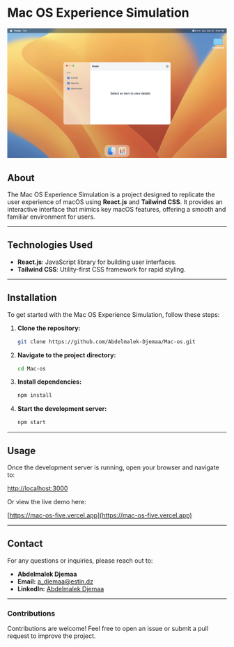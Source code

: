 # Mac OS Experience Simulation
![Demo Image](https://github.com/Abdelmalek-Djemaa/Mac-os/blob/main/src/assets/demo.png)

## About

The Mac OS Experience Simulation is a project designed to replicate the user experience of macOS using **React.js** and **Tailwind CSS**. It provides an interactive interface that mimics key macOS features, offering a smooth and familiar environment for users.

---

## Technologies Used

- **React.js**: JavaScript library for building user interfaces.
- **Tailwind CSS**: Utility-first CSS framework for rapid styling.

---

## Installation

To get started with the Mac OS Experience Simulation, follow these steps:

1. **Clone the repository:**

    ```bash
    git clone https://github.com/Abdelmalek-Djemaa/Mac-os.git
    ```

2. **Navigate to the project directory:**

    ```bash
    cd Mac-os
    ```

3. **Install dependencies:**

    ```bash
    npm install
    ```

4. **Start the development server:**

    ```bash
    npm start
    ```

---

## Usage

Once the development server is running, open your browser and navigate to:

[http://localhost:3000](http://localhost:3000)

Or view the live demo here:

[https://mac-os-five.vercel.app](https://mac-os-five.vercel.app)

---

## Contact

For any questions or inquiries, please reach out to:

- **Abdelmalek Djemaa**  
- **Email:** [a_djemaa@estin.dz](mailto:a_djemaa@estin.dz)  
- **LinkedIn:** [Abdelmalek Djemaa](https://www.linkedin.com/in/abdelmalek-djemaa-673864317)

---

### Contributions

Contributions are welcome! Feel free to open an issue or submit a pull request to improve the project.
